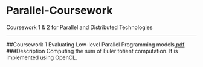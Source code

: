 # Parallel-Coursework
Coursework 1 &amp; 2 for Parallel and Distributed Technologies

***

##Coursework 1
Evaluating Low-level Parallel Programming models[.pdf](http://www.macs.hw.ac.uk/~hwloidl/Courses/F21DP/prac_17_1_10.pdf)
###Description
Computing the sum of Euler totient computation. It is implemented using OpenCL.
